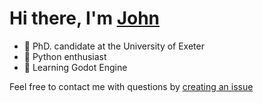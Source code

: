 # Hi there, I'm [John](rjkilpatrick.github.io)

- 🔭 PhD. candidate at the University of Exeter
- 🙌 Python enthusiast
- 🌱 Learning Godot Engine

Feel free to contact me with questions by [creating an issue](github.com/rjkilpatrick/rjkilpatrick/issues)
